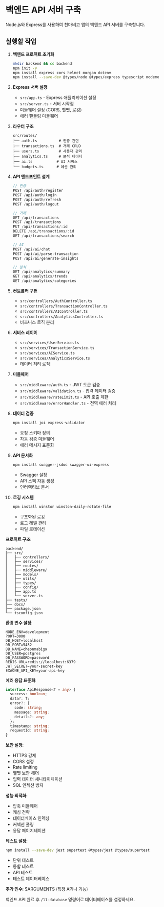 # 백엔드 API 서버 구축

Node.js와 Express를 사용하여 천마비고 앱의 백엔드 API 서버를 구축합니다.

## 실행할 작업

1. **백엔드 프로젝트 초기화**
   ```bash
   mkdir backend && cd backend
   npm init -y
   npm install express cors helmet morgan dotenv
   npm install --save-dev @types/node @types/express typescript nodemon ts-node
   ```

2. **Express 서버 설정**
   - `src/app.ts` - Express 애플리케이션 설정
   - `src/server.ts` - 서버 시작점
   - 미들웨어 설정 (CORS, 헬멧, 로깅)
   - 에러 핸들링 미들웨어

3. **라우터 구조**
   ```
   src/routes/
   ├── auth.ts          # 인증 관련
   ├── transactions.ts  # 거래 CRUD
   ├── users.ts         # 사용자 관리
   ├── analytics.ts     # 분석 데이터
   ├── ai.ts           # AI 서비스
   └── budgets.ts      # 예산 관리
   ```

4. **API 엔드포인트 설계**
   ```typescript
   // 인증
   POST /api/auth/register
   POST /api/auth/login
   POST /api/auth/refresh
   POST /api/auth/logout
   
   // 거래
   GET /api/transactions
   POST /api/transactions
   PUT /api/transactions/:id
   DELETE /api/transactions/:id
   GET /api/transactions/search
   
   // AI
   POST /api/ai/chat
   POST /api/ai/parse-transaction
   POST /api/ai/generate-insights
   
   // 분석
   GET /api/analytics/summary
   GET /api/analytics/trends
   GET /api/analytics/categories
   ```

5. **컨트롤러 구현**
   - `src/controllers/AuthController.ts`
   - `src/controllers/TransactionController.ts`
   - `src/controllers/AIController.ts`
   - `src/controllers/AnalyticsController.ts`
   - 비즈니스 로직 분리

6. **서비스 레이어**
   - `src/services/UserService.ts`
   - `src/services/TransactionService.ts`
   - `src/services/AIService.ts`
   - `src/services/AnalyticsService.ts`
   - 데이터 처리 로직

7. **미들웨어**
   - `src/middleware/auth.ts` - JWT 토큰 검증
   - `src/middleware/validation.ts` - 입력 데이터 검증
   - `src/middleware/rateLimit.ts` - API 호출 제한
   - `src/middleware/errorHandler.ts` - 전역 에러 처리

8. **데이터 검증**
   ```bash
   npm install joi express-validator
   ```
   - 요청 스키마 정의
   - 자동 검증 미들웨어
   - 에러 메시지 표준화

9. **API 문서화**
   ```bash
   npm install swagger-jsdoc swagger-ui-express
   ```
   - Swagger 설정
   - API 스펙 자동 생성
   - 인터랙티브 문서

10. **로깅 시스템**
    ```bash
    npm install winston winston-daily-rotate-file
    ```
    - 구조화된 로깅
    - 로그 레벨 관리
    - 파일 로테이션

**프로젝트 구조**:
```
backend/
├── src/
│   ├── controllers/
│   ├── services/
│   ├── routes/
│   ├── middleware/
│   ├── models/
│   ├── utils/
│   ├── types/
│   ├── config/
│   ├── app.ts
│   └── server.ts
├── tests/
├── docs/
├── package.json
└── tsconfig.json
```

**환경 변수 설정**:
```env
NODE_ENV=development
PORT=3000
DB_HOST=localhost
DB_PORT=5432
DB_NAME=cheonmabigo
DB_USER=postgres
DB_PASSWORD=password
REDIS_URL=redis://localhost:6379
JWT_SECRET=your-secret-key
EXAONE_API_KEY=your-api-key
```

**에러 응답 표준화**:
```typescript
interface ApiResponse<T = any> {
  success: boolean;
  data?: T;
  error?: {
    code: string;
    message: string;
    details?: any;
  };
  timestamp: string;
  requestId: string;
}
```

**보안 설정**:
- HTTPS 강제
- CORS 설정
- Rate limiting
- 헬멧 보안 헤더
- 입력 데이터 새니타이제이션
- SQL 인젝션 방지

**성능 최적화**:
- 압축 미들웨어
- 캐싱 전략
- 데이터베이스 인덱싱
- 커넥션 풀링
- 응답 페이지네이션

**테스트 설정**:
```bash
npm install --save-dev jest supertest @types/jest @types/supertest
```
- 단위 테스트
- 통합 테스트
- API 테스트
- 테스트 데이터베이스

**추가 인수**: $ARGUMENTS (특정 API나 기능)

백엔드 API 완료 후 `/11-database` 명령어로 데이터베이스를 설정하세요.